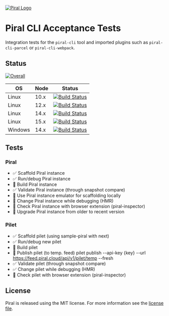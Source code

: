 [![Piral Logo](https://github.com/smapiot/piral/raw/master/docs/assets/logo.png)](https://piral.io)

# Piral CLI Acceptance Tests

Integration tests for the `piral-cli` tool and imported plugins such as `piral-cli-parcel` or `piral-cli-webpack`.

## Status

[![Overall](https://smapiot.visualstudio.com/piral-pipelines/_apis/build/status/smapiot.piral-cli-integration-tests?branchName=master)](https://smapiot.visualstudio.com/piral-pipelines/_build/latest?definitionId=46&branchName=master)

| OS      | Node | Status                                                                                                                                                                                                                                                                                         |
| ------- | ---- | ---------------------------------------------------------------------------------------------------------------------------------------------------------------------------------------------------------------------------------------------------------------------------------------------- |
| Linux   | 10.x | [![Build Status](https://smapiot.visualstudio.com/piral-pipelines/_apis/build/status/smapiot.piral-cli-integration-tests?branchName=master&jobName=Job&configuration=Job%20linux_node_10)](https://smapiot.visualstudio.com/piral-pipelines/_build/latest?definitionId=46&branchName=master)   |
| Linux   | 12.x | [![Build Status](https://smapiot.visualstudio.com/piral-pipelines/_apis/build/status/smapiot.piral-cli-integration-tests?branchName=master&jobName=Job&configuration=Job%20linux_node_12)](https://smapiot.visualstudio.com/piral-pipelines/_build/latest?definitionId=46&branchName=master)   |
| Linux   | 14.x | [![Build Status](https://smapiot.visualstudio.com/piral-pipelines/_apis/build/status/smapiot.piral-cli-integration-tests?branchName=master&jobName=Job&configuration=Job%20linux_node_14)](https://smapiot.visualstudio.com/piral-pipelines/_build/latest?definitionId=46&branchName=master)   |
| Linux   | 15.x | [![Build Status](https://smapiot.visualstudio.com/piral-pipelines/_apis/build/status/smapiot.piral-cli-integration-tests?branchName=master&jobName=Job&configuration=Job%20linux_node_15)](https://smapiot.visualstudio.com/piral-pipelines/_build/latest?definitionId=46&branchName=master)   |
| Windows | 14.x | [![Build Status](https://smapiot.visualstudio.com/piral-pipelines/_apis/build/status/smapiot.piral-cli-integration-tests?branchName=master&jobName=Job&configuration=Job%20windows_node_14)](https://smapiot.visualstudio.com/piral-pipelines/_build/latest?definitionId=46&branchName=master) |

## Tests

### Piral

-   ✅ Scaffold Piral instance
-   ✅ Run/debug Piral instance
-   🔲 Build Piral instance
-   ✅ Validate Piral instance (through snapshot compare)
-   🔲 Use Piral instance emulator for scaffolding locally
-   🔲 Change Piral instance while debugging (HMR)
-   🔲 Check Piral instance with browser extension (piral-inspector)
-   🔲 Upgrade Piral instance from older to recent version

### Pilet

-   ✅ Scaffold pilet (using sample-piral with next)
-   ✅ Run/debug new pilet
-   🔲 Build pilet
-   🔲 Publish pilet (to temp. feed) pilet publish --api-key {key} --url https://feed.piral.cloud/api/v1/pilet/temp --fresh
-   ✅ Validate pilet (through snapshot compare)
-   ✅ Change pilet while debugging (HMR)
-   🔲 Check pilet with browser extension (piral-inspector)

## License

Piral is released using the MIT license. For more information see the [license file](./LICENSE).
